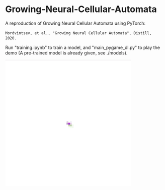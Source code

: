 # Growing-Neural-Cellular-Automata

A reproduction of Growing Neural Cellular Automata using PyTorch:

```
Mordvintsev, et al., "Growing Neural Cellular Automata", Distill, 2020.
```

Run "training.ipynb" to train a model, and "main_pygame_dl.py" to play the demo (A pre-trained model is already given, see ./models).

<img src="data/demo.gif" width="400" height="400">

